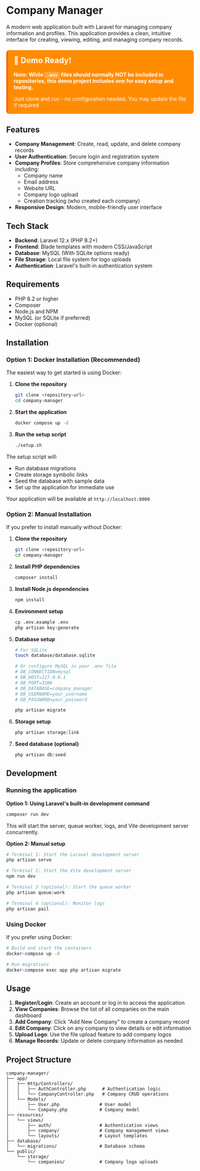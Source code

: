 # Company Manager

A modern web application built with Laravel for managing company information and profiles. This application provides a clean, intuitive interface for creating, viewing, editing, and managing company records.

<div style="background-color: #ff8c00; padding: 15px; border-radius: 8px; border-left: 5px solid #ff6600; margin: 20px 0;">
<h2 style="color: white; margin-top: 0;">🚀 Demo Ready!</h2>
<p style="color: white; font-weight: bold; margin-bottom: 8px;">
<strong>Note:</strong> While <code style="background-color: rgba(255,255,255,0.2); padding: 2px 6px; border-radius: 3px; color: white;">.env</code> files should normally NOT be included in repositories, this demo project includes one for easy setup and testing.
</p>
<p style="color: white; margin-bottom: 0;">
Just clone and run - no configuration needed. You may update the file if required
</p>
</div>

## Features

- **Company Management**: Create, read, update, and delete company records
- **User Authentication**: Secure login and registration system
- **Company Profiles**: Store comprehensive company information including:
  - Company name
  - Email address
  - Website URL
  - Company logo upload
  - Creation tracking (who created each company)
- **Responsive Design**: Modern, mobile-friendly user interface

## Tech Stack

- **Backend**: Laravel 12.x (PHP 8.2+)
- **Frontend**: Blade templates with modern CSS/JavaScript
- **Database**: MySQL (With SQLite options ready)
- **File Storage**: Local file system for logo uploads
- **Authentication**: Laravel's built-in authentication system

## Requirements

- PHP 8.2 or higher
- Composer
- Node.js and NPM
- MySQL (or SQLite if preferred)
- Docker (optional)

## Installation

### Option 1: Docker Installation (Recommended)

The easiest way to get started is using Docker:

1. **Clone the repository**
   ```bash
   git clone <repository-url>
   cd company-manager
   ```

2. **Start the application**
   
   ```bash
   docker compose up -d
   ```
   
3. **Run the setup script**
   
   ```bash
   ./setup.sh
   ```

The setup script will:
- Run database migrations
- Create storage symbolic links
- Seed the database with sample data
- Set up the application for immediate use

Your application will be available at `http://localhost:8000`

### Option 2: Manual Installation

If you prefer to install manually without Docker:

1. **Clone the repository**
   ```bash
   git clone <repository-url>
   cd company-manager
   ```

2. **Install PHP dependencies**
   ```bash
   composer install
   ```

3. **Install Node.js dependencies**
   
   ```bash
   npm install
   ```
   
4. **Environment setup**
   ```bash
   cp .env.example .env
   php artisan key:generate
   ```

5. **Database setup**
   ```bash
   # For SQLite
   touch database/database.sqlite
   
   # Or configure MySQL in your .env file
   # DB_CONNECTION=mysql
   # DB_HOST=127.0.0.1
   # DB_PORT=3306
   # DB_DATABASE=company_manager
   # DB_USERNAME=your_username
   # DB_PASSWORD=your_password
   
   php artisan migrate
   ```

6. **Storage setup**
   ```bash
   php artisan storage:link
   ```

7. **Seed database (optional)**
   
   ```bash
   php artisan db:seed
   ```

## Development

### Running the application

**Option 1: Using Laravel's built-in development command**
```bash
composer run dev
```
This will start the server, queue worker, logs, and Vite development server concurrently.

**Option 2: Manual setup**
```bash
# Terminal 1: Start the Laravel development server
php artisan serve

# Terminal 2: Start the Vite development server
npm run dev

# Terminal 3 (optional): Start the queue worker
php artisan queue:work

# Terminal 4 (optional): Monitor logs
php artisan pail
```

### Using Docker

If you prefer using Docker:

```bash
# Build and start the containers
docker-compose up -d

# Run migrations
docker-compose exec app php artisan migrate
```

## Usage

1. **Register/Login**: Create an account or log in to access the application
2. **View Companies**: Browse the list of all companies on the main dashboard
3. **Add Company**: Click "Add New Company" to create a company record
4. **Edit Company**: Click on any company to view details or edit information
5. **Upload Logo**: Use the file upload feature to add company logos
6. **Manage Records**: Update or delete company information as needed

## Project Structure

```
company-manager/
├── app/
│   ├── Http/Controllers/
│   │   ├── AuthController.php      # Authentication logic
│   │   └── CompanyController.php   # Company CRUD operations
│   └── Models/
│       ├── User.php               # User model
│       └── Company.php            # Company model
├── resources/
│   └── views/
│       ├── auth/                  # Authentication views
│       ├── company/               # Company management views
│       └── layouts/               # Layout templates
├── database/
│   └── migrations/                # Database schema
└── public/
    └── storage/
        └── companies/             # Company logo uploads
```